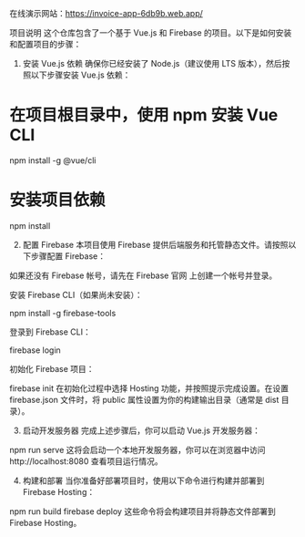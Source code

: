 在线演示网站：https://invoice-app-6db9b.web.app/

项目说明
这个仓库包含了一个基于 Vue.js 和 Firebase 的项目。以下是如何安装和配置项目的步骤：

1. 安装 Vue.js 依赖
确保你已经安装了 Node.js（建议使用 LTS 版本），然后按照以下步骤安装 Vue.js 依赖：


# 在项目根目录中，使用 npm 安装 Vue CLI
npm install -g @vue/cli

# 安装项目依赖
npm install

2. 配置 Firebase
本项目使用 Firebase 提供后端服务和托管静态文件。请按照以下步骤配置 Firebase：

如果还没有 Firebase 帐号，请先在 Firebase 官网 上创建一个帐号并登录。

安装 Firebase CLI（如果尚未安装）：

npm install -g firebase-tools

登录到 Firebase CLI：

firebase login

初始化 Firebase 项目：

firebase init
在初始化过程中选择 Hosting 功能，并按照提示完成设置。在设置 firebase.json 文件时，将 public 属性设置为你的构建输出目录（通常是 dist 目录）。

3. 启动开发服务器
完成上述步骤后，你可以启动 Vue.js 开发服务器：

npm run serve
这将会启动一个本地开发服务器，你可以在浏览器中访问 http://localhost:8080 查看项目运行情况。

4. 构建和部署
当你准备好部署项目时，使用以下命令进行构建并部署到 Firebase Hosting：

npm run build
firebase deploy
这些命令将会构建项目并将静态文件部署到 Firebase Hosting。
